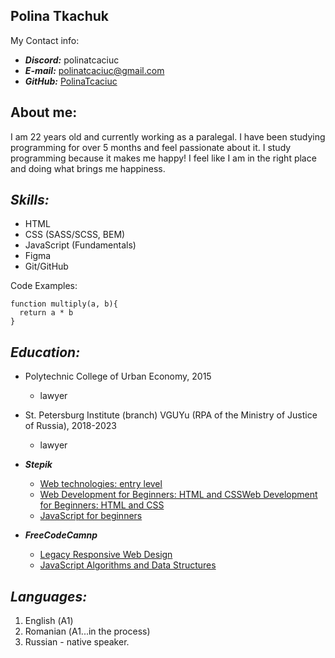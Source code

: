 Polina Tkachuk
-------------
My Contact info:
* ***Discord:***  polinatcaciuc
* ***E-mail:***  polinatcaciuc@gmail.com
* ***GitHub:*** [PolinaTcaciuc
](https://github.com/PolinaTcaciuc)

About me:
-------------
I am 22 years old and currently working as a paralegal.
I have been studying programming for over 5 months and feel passionate about it.
I study programming because it makes me happy!
I feel like I am in the right place and doing what brings me happiness.

***Skills:***
-------------
* HTML 
* CSS (SASS/SCSS, BEM)
* JavaScript (Fundamentals)
* Figma
* Git/GitHub

Code Examples:
```
function multiply(a, b){
  return a * b
}
```

***Education:***
-------------
* Polytechnic College of Urban Economy, 2015
    * lawyer
* St. Petersburg Institute (branch) VGUYu (RPA of the Ministry of Justice of Russia), 2018-2023
    * lawyer

* ***Stepik***
    * [Web technologies: entry level](https://stepik.org/course/82108/info)
     * [Web Development for Beginners: HTML and CSSWeb Development for Beginners: HTML and CSS](https://stepik.org/course/38218/promo)
    * [JavaScript for beginners]( https://stepik.org/course/2223/info)
* ***FreeCodeCamnp***
    * [ Legacy Responsive Web Design]( https://www.freecodecamp.org/learn/responsive-web-design/)
   * [JavaScript Algorithms and Data Structures](https://www.freecodecamp.org/learn/javascript-algorithms-and-data-structures/)
 
***Languages:***
-------------
1. English (А1)
2. Romanian (А1...in the process)
3. Russian - native speaker.
